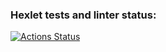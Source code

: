 ### Hexlet tests and linter status:
[![Actions Status](https://github.com/digitalsequences/data-analytics-project-92/actions/workflows/hexlet-check.yml/badge.svg)](https://github.com/digitalsequences/data-analytics-project-92/actions)